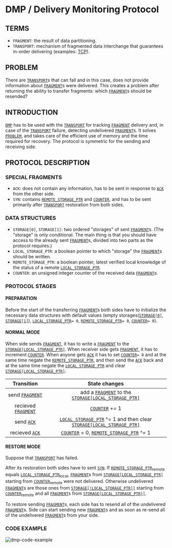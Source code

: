 # DMP / Delivery Monitoring Protocol

## TERMS
- `FRAGMENT`: the result of data partitioning.
- `TRANSPORT`: mechanism of fragmented data interchange that guarantees in-order delivering (examples: [TCP](https://tools.ietf.org/html/rfc793)).

## PROBLEM
  There are [`TRANSPORT`](#terms)s that can fall and in this case, does not provide information about [`FRAGMENT`](#terms)s were delivered. This creates a problem after returning the ability to transfer fragments: which [`FRAGMENT`](#terms)s should be resended?

## INTRODUCTION
  [`DMP`](#dmp--delivery-monitoring-protocol) has to be used with the [`TRANSPORT`](#terms) for tracking [`FRAGMENT`](#terms) delivery and, in case of the [`TRANSPORT`](#terms) failure, detecting undelivered [`FRAGMENT`](#terms)s. It solves [`PROBLEM`](#problem), and takes care of the efficient use of memory and the time required for recovery. The protocol is symmetric for the sending and receiving side.

## PROTOCOL DESCRIPTION
### SPECIAL FRAGMENTS
- `ACK`: does not contain any information, has to be sent in response to [`ACK`](#special-fragments) from the other side.
- `SYN`: contains [`REMOTE_STORAGE_PTR`](#data-structures) and [`COUNTER`](#data-structures), and has to be sent primarily after [`TRANSPORT`](#terms) restoration from both sides.
  
### DATA STRUCTURES
- `STORAGE[0]`, `STORAGE[1]`: two ordered "storages" of sent [`FRAGMENT`](#terms)s. (The "storage" is only conditional. The main thing is that you should have access to the already sent [`FRAGMENT`](#terms)s, divided into two parts as the protocol requires.)
- `LOCAL_STORAGE_PTR`: a boolean pointer to which "storage" the [`FRAGMENT`](#terms)s should be written.
- `REMOTE_STORAGE_PTR`: a boolean pointer, latest verified local knowledge of the status of a remote [`LOCAL_STORAGE_PTR`](#data-structures).
- `COUNTER`: an unsigned integer counter of the received data [`FRAGMENT`](#terms)s.

### PROTOCOL STAGES
#### PREPARATION
  Before the start of the transferring [`FRAGMENT`](#terms)s both sides have to initialize the necessary data structures with default values (empty storages([`STORAGE[0]`](#data-structures), [`STORAGE[1]`](#data-structures)), [`LOCAL_STORAGE_PTR`](#data-structures)`= 0`, [`REMOTE_STORAGE_PTR`](#data-structures)`= 0`, [`COUNTER`](#data-structures)`= 0`).

#### NORMAL MODE
  When side sends [`FRAGMENT`](#terms), it has to write a [`FRAGMENT`](#terms) to the [`STORAGE[LOCAL_STORAGE_PTR]`](#data-structures). When receiver side gets [`FRAGMENT`](#terms), it has to increment [`COUNTER`](#data-structures). When anyone gets [`ACK`](#special-fragments) it has to set [`COUNTER`](#data-structures)`= 0` and at the same time negate the [`REMOTE_STORAGE_PTR`](#data-structures), and then send the [`ACK`](#special-fragments) back and at the same time negate the [`LOCAL_STORAGE_PTR`](#data-structures) and clear [`STORAGE[LOCAL_STORAGE_PTR]`](#data-structures).

| Transition | State changes |
|:-------------:|:----------------:|
| send [`FRAGMENT`](#terms) | add a [`FRAGMENT`](#terms) to the [`STORAGE[LOCAL_STORAGE_PTR]`](#data-structures) |
| recieved [`FRAGMENT`](#terms) | [`COUNTER`](#data-structures) += 1 |
| send [`ACK`](#special-fragments) | [`LOCAL_STORAGE_PTR`](#data-structures) ^= 1 and then clear [`STORAGE[LOCAL_STORAGE_PTR]`](#data-structures) |
| recieved [`ACK`](#special-fragments) | [`COUNTER`](#data-structures) = 0, [`REMOTE_STORAGE_PTR`](#data-structures) ^= 1 |

#### RESTORE MODE
  Suppose that [`TRANSPORT`](#terms) has failed.
  
  After its restoration both sides have to sent [`SYN`](#special-fragments). If [`REMOTE_STORAGE_PTR`](#data-structures)<sub>remote</sub> equals [`LOCAL_STORAGE_PTR`](#data-structures)<sub>local</sub>, [`FRAGMENT`](#terms)s from [`STORAGE[LOCAL_STORAGE_PTR]`](#data-structures) starting from [`COUNTER`](#data-structures)<sub>remote</sub> were not delivered. Otherwise undelivered [`FRAGMENT`](#terms)s are those ones from [`STORAGE[!LOCAL_STORAGE_PTR]]`](#data-structures) starting from [`COUNTER`](#data-structures)<sub>remote</sub> and all [`FRAGMENT`](#terms)s from [`STORAGE[LOCAL_STORAGE_PTR]]`](#data-structures).
  
  To restore sending [`FRAGMENT`](#terms)s, each side has to resend all of the undelivered [`FRAGMENT`](#terms)s. Side can start sending new [`FRAGMENT`](#terms)s and as soon as re-send all of the undelivered [`FRAGMENT`](#terms)s from your side.

### CODE EXAMPLE
  ![dmp-code-example](https://user-images.githubusercontent.com/31734731/60059325-c6065080-96f4-11e9-8811-19d7abd9a8e7.png)
